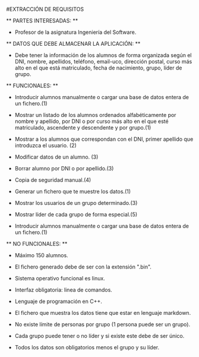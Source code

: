 #EXTRACCIÓN DE REQUISITOS



** PARTES INTERESADAS: **

* Profesor de la asignatura Ingeniería del Software.



** DATOS QUE DEBE ALMACENAR LA APLICACIÓN: **

* Debe tener la información de los alumnos de forma organizada según el DNI, nombre, apellidos, teléfono, email-uco, dirección postal, curso más alto en el que está matriculado, fecha de nacimiento, grupo, líder de grupo. 



** FUNCIONALES: **

* Introducir alumnos manualmente o cargar una base de datos entera de un fichero.(1)

* Mostrar un listado de los alumnos ordenados alfabéticamente por nombre y apellido, por DNI o por curso más alto en el que esté matriculado, ascendente y descendente y por grupo.(1)

* Mostrar a los alumnos que correspondan con el DNI, primer apellido que introduzca el usuario. (2)

* Modificar datos de un alumno. (3)

* Borrar alumno por DNI o por apellido.(3)

* Copia de seguridad manual.(4)

* Generar un fichero que te muestre los datos.(1)

* Mostrar los usuarios de un grupo determinado.(3)

* Mostrar líder de cada grupo de forma especial.(5)

* Introducir alumnos manualmente o cargar una base de datos entera de un fichero.(1)



** NO FUNCIONALES: **

* Máximo 150 alumnos.

* El fichero generado debe de ser con la extensión ".bin".

* Sistema operativo funcional es linux. 

* Interfaz obligatoria: linea de comandos.

* Lenguaje de programación en C++.

* El fichero que muestra los datos tiene que estar en lenguaje markdown.

* No existe límite de personas por grupo (1 persona puede ser un grupo).

* Cada grupo puede tener o no líder y si existe este debe de ser único.

* Todos los datos son obligatorios menos el grupo y su líder.
